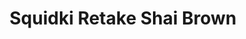 ---
slug: squidki-retake-shai-brown
title: Squidki Retake Shai Brown
description: "Squidki Retake Shai Brown is an exciting online game. Play for free directly in your browser!"
icon: /images/new_mods/Sprunki Retake Shai Brown.png
url: https://wowtbc.net/sprunkin/sprunki-retake-shai-brown/index.html
previewImage: /images/new_mods/Sprunki Retake Shai Brown.png
type: new mods

# SEO配置
seo:
  title: "Squidki Retake Shai Brown - Play Free Online Game | Fun Browser Games"
  description: "Squidki Retake Shai Brown - Play this fun online game for free in your browser. No download required!"
  ogImage: "/images/new_mods/Sprunki Retake Shai Brown.png"
  keywords: "squidki-retake-shai-brown, online game, browser game, free game, new mods game, play online"

videoUrls:
  - https://www.youtube.com/embed/example1
  - https://www.youtube.com/embed/example2

whyPlay:
  title: "Why Play Squidki Retake Shai Brown?"
  items:
    - "Immersive Gameplay: Squidki Retake Shai Brown offers an engaging and immersive gaming experience that will keep you entertained for hours"
    - "Challenging Levels: Test your skills with increasingly difficult challenges and obstacles"
    - "Beautiful Graphics: Enjoy stunning visuals and smooth animations that bring the game world to life"
    - "Regular Updates: New content and features are added regularly to keep the game fresh and exciting"
    - "Free to Play: Experience all the fun without spending a penny"
    - "Community Features: Connect with other players, share strategies, and compete for high scores"
    - "Cross-Platform: Play on any device with a web browser, no downloads required"

features:
  title: "Key Features of Squidki Retake Shai Brown"
  image: "/images/new_mods/Sprunki Retake Shai Brown.png"
  items:
    - "Intuitive Controls: Easy to learn controls make Squidki Retake Shai Brown accessible for players of all skill levels"
    - "Multiple Game Modes: Enjoy various gameplay options that provide different challenges and experiences"
    - "Character Customization: Personalize your gaming experience with unique characters and items"
    - "Achievement System: Complete special tasks to earn rewards and recognition"
    - "Leaderboards: Compete with players worldwide and see who can achieve the highest scores"

characteristics:
  title: "Game Characteristics"
  image: "/images/new_mods/Sprunki Retake Shai Brown.png"
  items:
    - "Genre: New mods game with elements of strategy and skill"
    - "Difficulty: Suitable for both casual gamers and those seeking a challenge"
    - "Play Time: Quick sessions or extended gameplay, depending on your preference"
    - "Art Style: Vibrant and engaging visuals that enhance the gaming experience"
    - "Sound Design: Immersive audio that complements the gameplay perfectly"

info: "Squidki Retake Shai Brown is an exciting online game that offers players a unique and engaging gaming experience. With its intuitive controls, stunning visuals, and challenging gameplay, Squidki Retake Shai Brown provides hours of entertainment for players of all ages and skill levels. Whether you're looking for a quick gaming session during a break or an extended play session, Squidki Retake Shai Brown delivers an immersive experience that will keep you coming back for more. The game features multiple levels of increasing difficulty, ensuring that players are constantly challenged as they progress. With regular updates adding new content and features, Squidki Retake Shai Brown remains fresh and exciting, providing endless entertainment options for its growing community of players."

howToPlayIntro: "Welcome to Squidki Retake Shai Brown! This guide will walk you through the basics and help you master the game. Whether you're a beginner or looking to improve your skills, these tips and instructions will enhance your gaming experience."

howToPlaySteps:
  - title: "Getting Started"
    description: "Begin your Squidki Retake Shai Brown adventure by familiarizing yourself with the controls. Use your keyboard or mouse to navigate through the game interface. The tutorial will guide you through the basic mechanics and help you understand the objectives."
  - title: "Understanding the Objectives"
    description: "In Squidki Retake Shai Brown, your main goal is to progress through levels by completing specific objectives. Each level presents unique challenges that require different strategies and approaches."
  - title: "Mastering the Controls"
    description: "Practice using the controls to improve your precision and reaction time. Squidki Retake Shai Brown requires quick reflexes and strategic thinking to overcome obstacles and defeat opponents."
  - title: "Utilizing Power-ups"
    description: "Collect power-ups throughout the game to enhance your abilities and overcome difficult challenges. Each power-up offers unique advantages that can be crucial for success."
  - title: "Developing Strategies"
    description: "As you progress in Squidki Retake Shai Brown, develop effective strategies for different scenarios. Analyze patterns, anticipate challenges, and adapt your approach to maximize your performance."

faq:
  title: "Frequently Asked Questions about Squidki Retake Shai Brown"
  items:
    - question: "Is Squidki Retake Shai Brown free to play?"
      answer: "Yes, Squidki Retake Shai Brown is completely free to play directly in your web browser. No downloads or purchases are required to enjoy the full game experience."
    - question: "Can I play Squidki Retake Shai Brown on mobile devices?"
      answer: "Yes, Squidki Retake Shai Brown is optimized for both desktop and mobile play. You can enjoy the game on any device with a web browser and internet connection."
    - question: "Are there any in-game purchases?"
      answer: "While Squidki Retake Shai Brown is free to play, there may be optional in-game purchases available for cosmetic items or additional features that don't affect core gameplay."
    - question: "How often is Squidki Retake Shai Brown updated?"
      answer: "The developers regularly update Squidki Retake Shai Brown with new content, features, and improvements based on player feedback and game performance."
    - question: "Can I play Squidki Retake Shai Brown offline?"
      answer: "Currently, Squidki Retake Shai Brown requires an internet connection to play as it's a browser-based online game."
    - question: "Is Squidki Retake Shai Brown suitable for children?"
      answer: "Yes, Squidki Retake Shai Brown is designed to be family-friendly and suitable for players of all ages."
    - question: "How do I report bugs or issues?"
      answer: "If you encounter any problems while playing Squidki Retake Shai Brown, you can report them through the game's support page or contact the developers directly through their website."
    - question: "Still Have Questions?"
      answer: "If you have additional questions about Squidki Retake Shai Brown that aren't covered in this FAQ, please visit our support center or contact our customer service team for assistance."
---